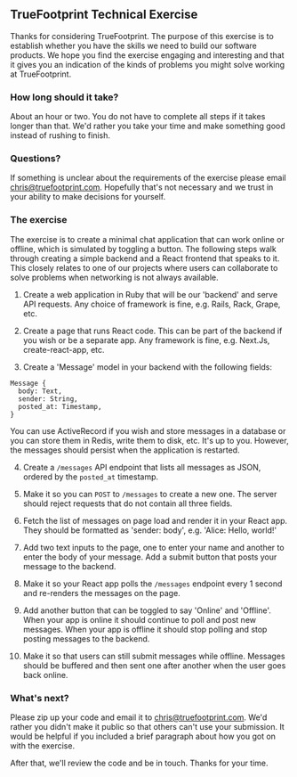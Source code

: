## TrueFootprint Technical Exercise

Thanks for considering TrueFootprint. The purpose of this exercise is to
establish whether you have the skills we need to build our software products.
We hope you find the exercise engaging and interesting and that it gives you an
indication of the kinds of problems you might solve working at TrueFootprint.

### How long should it take?

About an hour or two. You do not have to complete all steps if it takes longer
than that. We'd rather you take your time and make something good instead of
rushing to finish.

### Questions?

If something is unclear about the requirements of the exercise please email
[chris@truefootprint.com](mailto:chris@truefootprint.com). Hopefully that's not
necessary and we trust in your ability to make decisions for yourself.

### The exercise

The exercise is to create a minimal chat application that can work online or
offline, which is simulated by toggling a button. The following steps walk
through creating a simple backend and a React frontend that speaks to it. This
closely relates to one of our projects where users can collaborate to solve
problems when networking is not always available.

1. Create a web application in Ruby that will be our 'backend' and serve API
requests. Any choice of framework is fine, e.g. Rails, Rack, Grape, etc.

2. Create a page that runs React code. This can be part of the backend if you
wish or be a separate app. Any framework is fine, e.g. Next.Js, create-react-app, etc.

3. Create a 'Message' model in your backend with the following fields:

```
Message {
  body: Text,
  sender: String,
  posted_at: Timestamp,
}
```

You can use ActiveRecord if you wish and store messages in a database or you can
store them in Redis, write them to disk, etc. It's up to you. However, the
messages should persist when the application is restarted.

4. Create a `/messages` API endpoint that lists all messages as JSON, ordered
by the `posted_at` timestamp.

5. Make it so you can `POST` to `/messages` to create a new one. The server
should reject requests that do not contain all three fields.

6. Fetch the list of messages on page load and render it in your React app. They
should be formatted as 'sender: body', e.g. 'Alice: Hello, world!'

7. Add two text inputs to the page, one to enter your name and another to enter
the body of your message. Add a submit button that posts your message to the
backend.

8. Make it so your React app polls the `/messages` endpoint every 1 second and
re-renders the messages on the page.

8. Add another button that can be toggled to say 'Online' and 'Offline'.
When your app is online it should continue to poll and post new messages. When
your app is offline it should stop polling and stop posting messages to the backend.

9. Make it so that users can still submit messages while offline. Messages
 should be buffered and then sent one after another when the user goes back online.

### What's next?

Please zip up your code and email it to [chris@truefootprint.com](mailto:chris@truefootprint.com).
We'd rather you didn't make it public so that others can't use your submission.
It would be helpful if you included a brief paragraph about how you got on with
the exercise.

After that, we'll review the code and be in touch. Thanks for your time.
